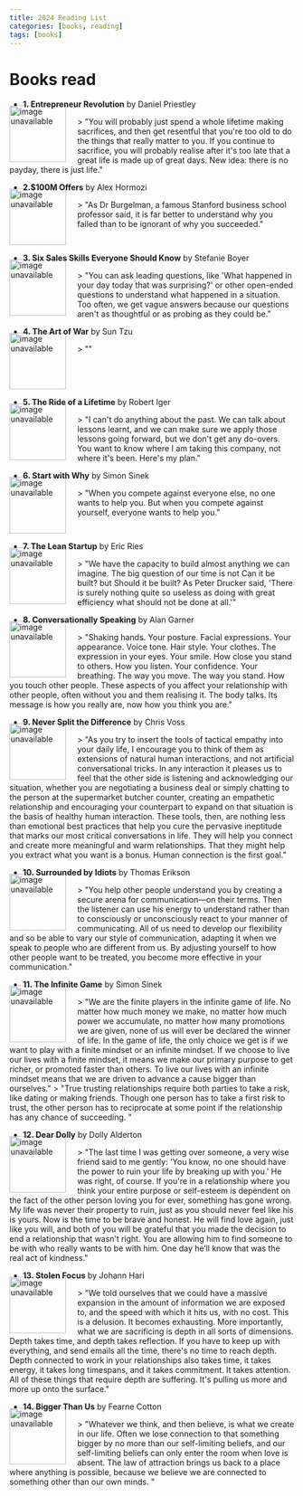 ```yaml
---
title: 2024 Reading List
categories: [books, reading]
tags: [books]
---
```


<style>
  .image-container {
    float: left;
    margin-right: 20px;
	margin-left: 0px;
	margin-top: -20px;
	width: 100px;
	overflow: hidden;
  }
</style>


Books read
==========

- **1. Entrepreneur Revolution** by Daniel Priestley
<div class="image-container">
<img src="/img/book_covers/entrepreneur_revolution.jpg" width="100" alt="image unavailable">
</div>
> "You will probably just spend a whole lifetime making sacrifices, and then get resentful that you're too old to do the things that really matter to you. If you continue to sacrifice, you will probably realise after it's too late that a great life is made up of great days. New idea: there is no payday, there is just life."
<div style="clear: both;"></div>

- **2.$100M Offers** by Alex Hormozi
<div class="image-container">
<img src="/img/book_covers/100moffers.jpg" width="100" alt="image unavailable">
</div>
> "As Dr Burgelman, a famous Stanford business school professor said, it is far better to understand why you failed than to be ignorant of why you succeeded."
<div style="clear: both;"></div>

- **3. Six Sales Skills Everyone Should Know** by Stefanie Boyer
<div class="image-container">
<img src="/img/book_covers/sixsales.jpg" width="100" alt="image unavailable">
</div>
> "You can ask leading questions, like 'What happened in your day today that was surprising?' or other open-ended questions to understand what happened in a situation. Too often, we get vague answers because our questions aren't as thoughtful or as probing as they could be."
<div style="clear: both;"></div>

- **4. The Art of War** by Sun Tzu
<div class="image-container">
<img src="/img/book_covers/artofwar.jpg" width="100" alt="image unavailable">
</div>
> ""
<div style="clear: both;"></div>

- **5. The Ride of a Lifetime** by Robert Iger
<div class="image-container">
<img src="/img/book_covers/rideofalifetime.jpg" width="100" alt="image unavailable">
</div>
> "I can't do anything about the past. We can talk about lessons learnt, and we can make sure we apply those lessons going forward, but we don't get any do-overs. You want to know where I am taking this company, not where it's been. Here's my plan."
<div style="clear: both;"></div>

- **6. Start with Why** by Simon Sinek
<div class="image-container">
<img src="/img/book_covers/why.jpg" width="100" alt="image unavailable">
</div>
> "When you compete against everyone else, no one wants to help you. But when you compete against yourself, everyone wants to help you."
<div style="clear: both;"></div>


- **7. The Lean Startup** by Eric Ries
<div class="image-container">
<img src="/img/book_covers/leanstartup.jpg" width="100" alt="image unavailable">
</div>
> "We have the capacity to build almost anything we can imagine. The big question of our time is not Can it be built? but Should it be built? As Peter Drucker said, 'There is surely nothing quite so useless as doing with great efficiency what should not be done at all.'"
<div style="clear: both;"></div>


- **8. Conversationally Speaking** by Alan Garner
<div class="image-container">
<img src="/img/book_covers/conversationally.jpg" width="100" alt="image unavailable">
</div>
> "Shaking hands. Your posture. Facial expressions. Your appearance. Voice tone. Hair style. Your clothes. The expression in your eyes. Your smile. How close you stand to others. How you listen. Your confidence. Your breathing. The way you move. The way you stand. How you touch other people. These aspects of you affect your relationship with other people, often without you and them realising it. The body talks. Its message is how you really are, now how you think you are."
<div style="clear: both;"></div>

- **9. Never Split the Difference** by Chris Voss
<div class="image-container">
<img src="/img/book_covers/neversplit.jpg" width="100" alt="image unavailable">
</div>
> "As you try to insert the tools of tactical empathy into your daily life, I encourage you to think of them as extensions of natural human interactions, and not artificial conversational tricks. In any interaction it pleases us to feel that the other side is listening and acknowledging our situation, whether you are negotiating a business deal or simply chatting to the person at the supermarket butcher counter, creating an empathetic relationship and encouraging your counterpart to expand on that situation is the basis of healthy human interaction. These tools, then, are nothing less than emotional best practices that help you cure the pervasive ineptitude that marks our most critical conversations in life. They will help you connect and create more meaningful and warm relationships. That they might help you extract what you want is a bonus. Human connection is the first goal."
<div style="clear: both;"></div>


- **10. Surrounded by Idiots** by Thomas Erikson
<div class="image-container">
<img src="/img/book_covers/surrounded.jpg" width="100" alt="image unavailable">
</div>
> "You help other people understand you by creating a secure arena for communication—on their terms. Then the listener can use his energy to understand rather than to consciously or unconsciously react to your manner of communicating. All of us need to develop our flexibility and so be able to vary our style of communication, adapting it when we speak to people who are different from us. By adjusting yourself to how other people want to be treated, you become more effective in your communication."
<div style="clear: both;"></div>


- **11. The Infinite Game** by Simon Sinek
<div class="image-container">
<img src="/img/book_covers/infinite.jpg" width="100" alt="image unavailable">
</div>
> "We are the finite players in the infinite game of life. No matter how much money we make, no matter how much power we accumulate, no matter how many promotions we are given, none of us will ever be declared the winner of life. In the game of life, the only choice we get is if we want to play with a finite mindset or an infinite mindset. If we choose to live our lives with a finite mindset, it means we make our primary purpose to get richer, or promoted faster than others. To live our lives with an infinite mindset means that we are driven to advance a cause bigger than ourselves."
> "True trusting relationships require both parties to take a risk, like dating or making friends. Though one person has to take a first risk to trust, the other person has to reciprocate at some point if the relationship has any chance of succeeding. "
<div style="clear: both;"></div>

- **12. Dear Dolly** by Dolly Alderton
<div class="image-container">
<img src="/img/book_covers/deardolly.jpg" width="100" alt="image unavailable">
</div>
> "The last time I was getting over someone, a very wise friend said to me gently: 'You know, no one should have the power to ruin your life by breaking up with you.' He was right, of course. If you're in a relationship where you think your entire purpose or self-esteem is dependent on the fact of the other person loving you for ever, something has gone wrong. My life was never their property to ruin, just as you should never feel like his is yours. Now is the time to be brave and honest. He will find love again, just like you will, and both of you will be grateful that you made the decision to end a relationship that wasn’t right. You are allowing him to find someone to be with who really wants to be with him. One day he’ll know that was the real act of kindness."
<div style="clear: both;"></div>

- **13. Stolen Focus** by Johann Hari
<div class="image-container">
<img src="/img/book_covers/stolenfocus.jpg" width="100" alt="image unavailable">
</div>
> "We told ourselves that we could have a massive expansion in the amount of information we are exposed to, and the speed with which it hits us, with no cost. This is a delusion. It becomes exhausting. More importantly, what we are sacrificing is depth in all sorts of dimensions. Depth takes time, and depth takes reflection. If you have to keep up with everything, and send emails all the time, there's no time to reach depth. Depth connected to work in your relationships also takes time, it takes energy, it takes long timespans, and it takes commitment. It takes attention. All of these things that require depth are suffering. It's pulling us more and more up onto the surface."
<div style="clear: both;"></div>

- **14. Bigger Than Us** by Fearne Cotton
<div class="image-container">
<img src="/img/book_covers/bigger.jpg" width="100" alt="image unavailable">
</div>
> "Whatever we think, and then believe, is what we create in our life. Often we lose connection to that something bigger by no more than our self-limiting beliefs, and our self-limiting beliefs can only enter the room when love is absent. The law of attraction brings us back to a place where anything is possible, because we believe we are connected to something other than our own minds. "
<div style="clear: both;"></div>



<!---

In Progress
===========

- **Grown Ups** by Marian Keyes
<div class="image-container">
<img src="/img/book_covers/grownups.jpg" width="100" alt="image unavailable">
</div>
> 
<div style="clear: both;"></div>




On the Shelf
============

- **Permanent Record** by Edward Snowden
<div class="image-container">
<img src="/img/book_covers/snowden.jpg" width="100" alt="image unavailable">
</div>
> 
<div style="clear: both;"></div>

- **The Man who Mistook his Wife for a Hat** by Oliver Sacks
<div class="image-container">
<img src="/img/book_covers/manwhomistook.jpg" width="100" alt="image unavailable">
</div>
> 
<div style="clear: both;"></div>

- **Trespasses** by Louise Kennedy
<div class="image-container">
<img src="/img/book_covers/trespasses.jpg" width="100" alt="image unavailable">
</div>
> 
<div style="clear: both;"></div>

- **Start with Why** by Simon Sinek
<div class="image-container">
<img src="/img/book_covers/why.jpg" width="100" alt="image unavailable">
</div>
> 
<div style="clear: both;"></div>

- **Think like a Monk** by Jay Shetty
<div class="image-container">
<img src="/img/book_covers/monk.jpg" width="100" alt="image unavailable">
</div>
> 
<div style="clear: both;"></div>
-->
